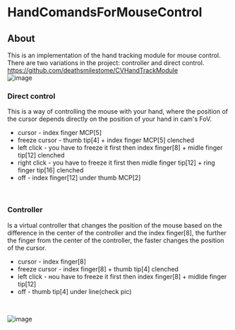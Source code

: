 # HandComandsForMouseControl

## About 
This is an implementation of the hand tracking module for mouse control. There are two variations in the project: controller and direct control.
https://github.com/deathsmilestome/CVHandTrackModule
<br>
![image](https://user-images.githubusercontent.com/80523414/178558222-a294c93d-c4e0-489b-a468-3530fd1e5d0b.png)
### Direct control
This is a way of controlling the mouse with your hand, where the position of the cursor depends directly on the position of your hand in cam's FoV.<br>
- cursor - index finger MCP[5]
- freeze cursor - thumb tip[4] + index finger MCP[5] clenched
- left click - you have to freeze it first then index finger[8] + midle finger tip[12] clenched
- right click - you have to freeze it first then midle finger tip[12] + ring finger tip[16] clenched
- off - index finger[12] under thumb MCP[2]
<br>

### Controller
Is a virtual controller that changes the position of the mouse based on the difference in the center of the controller and the index finger[8], the further the finger from the center of the controller, the faster changes the position of the cursor. <br>
- cursor - index finger[8]
- freeze cursor - index finger[8] + thumb tip[4] clenched
- left click - нou have to freeze it first then index finger[8] + midlde finger tip[12]
- off - thumb tip[4] under line(check pic)
<br>

![image](https://user-images.githubusercontent.com/80523414/178564283-04d60b08-c303-49b6-8156-72989d2b9e7f.png)



